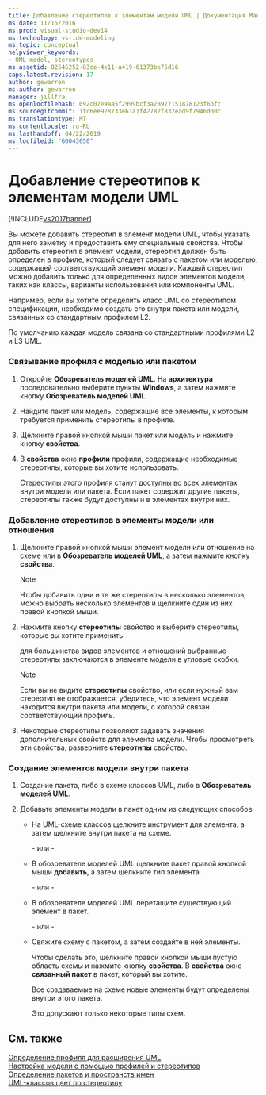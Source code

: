 ```yaml
---
title: Добавление стереотипов к элементам модели UML | Документация Майкрософт
ms.date: 11/15/2016
ms.prod: visual-studio-dev14
ms.technology: vs-ide-modeling
ms.topic: conceptual
helpviewer_keywords:
- UML model, stereotypes
ms.assetid: 82545252-83ce-4e11-a419-61373be75d16
caps.latest.revision: 17
author: gewarren
ms.author: gewarren
manager: jillfra
ms.openlocfilehash: 092c07e9aa5f2999bcf3a28977151878123f6bfc
ms.sourcegitcommit: 1fc6ee928733e61a1f42782f832ead9f7946d00c
ms.translationtype: MT
ms.contentlocale: ru-RU
ms.lasthandoff: 04/22/2019
ms.locfileid: "60043650"
---
```

# <a name="add-stereotypes-to-uml-model-elements"></a>Добавление стереотипов к элементам модели UML
[!INCLUDE[vs2017banner](../includes/vs2017banner.md)]

Вы можете добавить стереотип в элемент модели UML, чтобы указать для него заметку и предоставить ему специальные свойства. Чтобы добавить стереотип в элемент модели, стереотип должен быть определен в профиле, который следует связать с пакетом или моделью, содержащей соответствующий элемент модели. Каждый стереотип можно добавить только для определенных видов элементов модели, таких как классы, варианты использования или компоненты UML.  
  
 Например, если вы хотите определить класс UML со стереотипом спецификации, необходимо создать его внутри пакета или модели, связанных со стандартным профилем L2.  
  
 По умолчанию каждая модель связана со стандартными профилями L2 и L3 UML.  
  
### <a name="to-link-a-profile-to-a-model-or-a-package"></a>Связывание профиля с моделью или пакетом  
  
1. Откройте **Обозреватель моделей UML**. На **архитектура** последовательно выберите пункты **Windows**, а затем нажмите кнопку **Обозреватель моделей UML**.  
  
2. Найдите пакет или модель, содержащие все элементы, к которым требуется применить стереотипы в профиле.  
  
3. Щелкните правой кнопкой мыши пакет или модель и нажмите кнопку **свойства**.  
  
4. В **свойства** окне **профили** профили, содержащие необходимые стереотипы, которые вы хотите использовать.  
  
     Стереотипы этого профиля станут доступны во всех элементах внутри модели или пакета. Если пакет содержит другие пакеты, стереотипы также будут доступны и в элементах внутри них.  
  
### <a name="to-add-stereotypes-to-model-elements-or-relationships"></a>Добавление стереотипов в элементы модели или отношения  
  
1. Щелкните правой кнопкой мыши элемент модели или отношение на схеме или в **Обозреватель моделей UML**, а затем нажмите кнопку **свойства**.  
  
    > [!NOTE]
    >  Чтобы добавить одни и те же стереотипы в несколько элементов, можно выбрать несколько элементов и щелкните один из них правой кнопкой мыши.  
  
2. Нажмите кнопку **стереотипы** свойство и выберите стереотипы, которые вы хотите применить.  
  
     для большинства видов элементов и отношений выбранные стереотипы заключаются в элементе модели в угловые скобки.  
  
    > [!NOTE]
    >  Если вы не видите **стереотипы** свойство, или если нужный вам стереотип не отображается, убедитесь, что элемент модели находится внутри пакета или модели, с которой связан соответствующий профиль.  
  
3. Некоторые стереотипы позволяют задавать значения дополнительных свойств для элемента модели. Чтобы просмотреть эти свойства, разверните **стереотипы** свойство.  
  
### <a name="to-create-model-elements-within-a-package"></a>Создание элементов модели внутри пакета  
  
1. Создание пакета, либо в схеме классов UML, либо в **Обозреватель моделей UML**.  
  
2. Добавьте элементы модели в пакет одним из следующих способов:  
  
    - На UML-схеме классов щелкните инструмент для элемента, а затем щелкните внутри пакета на схеме.  
  
         \- или -  
  
    - В обозревателе моделей UML щелкните пакет правой кнопкой мыши **добавить**, а затем щелкните тип элемента.  
  
         \- или -  
  
    - В обозревателе моделей UML перетащите существующий элемент в пакет.  
  
         \- или -  
  
    - Свяжите схему с пакетом, а затем создайте в ней элементы.  
  
         Чтобы сделать это, щелкните правой кнопкой мыши пустую область схемы и нажмите кнопку **свойства**. В **свойства** окне **связанный пакет** в пакет, который вы хотите.  
  
         Все создаваемые на схеме новые элементы будут определены внутри этого пакета.  
  
         Это допускают только некоторые типы схем.  
  
## <a name="see-also"></a>См. также  
 [Определение профиля для расширения UML](../modeling/define-a-profile-to-extend-uml.md)   
 [Настройка модели с помощью профилей и стереотипов](../modeling/customize-your-model-with-profiles-and-stereotypes.md)   
 [Определение пакетов и пространств имен](../modeling/define-packages-and-namespaces.md)   
 [UML-классов цвет по стереотипу](http://code.msdn.microsoft.com/UML-Color-Classes-by-07de2b70)
